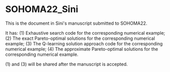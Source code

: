 # SOHOMA22_Sini

This is the document in Sini's manuscript submitted to SOHOMA22. 

It has: 
      (1) Exhaustive search code for the corresponding numerical example; 
      (2) The exact Pareto-optimal solutions for the corresponding numerical example;
      (3) The Q-learning solution approach code for the corresponding numerical example;
      (4) The approximate Pareto-optimal solutions for the corresponding numerical example.

(1) and (3) will be shared after the manuscript is accepted.

